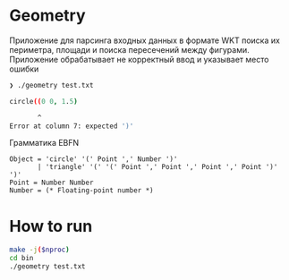 # Geometry

Приложение для парсинга входных данных в формате WKT поиска их периметра,
площади и поиска пересечений между фигурами. Приложение обрабатывает не
корректный ввод и указывает место ошибки

```sh
❯ ./geometry test.txt

circle((0 0, 1.5)

       ^
Error at column 7: expected ')'
```

Грамматика EBFN

```
Object = 'circle' '(' Point ',' Number ')'
       | 'triangle' '(' '(' Point ',' Point ',' Point ',' Point ')' ')'
Point = Number Number
Number = (* Floating-point number *)
```

# How to run

```sh
make -j($nproc)
cd bin
./geometry test.txt
```
